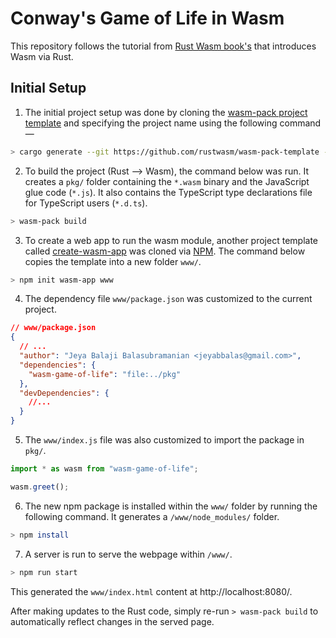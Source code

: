 # Conway's Game of Life in Wasm

This repository follows the tutorial from [Rust Wasm book's](https://rustwasm.github.io/docs/book/) that introduces Wasm via Rust.


## Initial Setup

1. The initial project setup was done by cloning the [wasm-pack project template](https://github.com/rustwasm/rust-webpack-template) and specifying the project name using the following command—

```sh
> cargo generate --git https://github.com/rustwasm/wasm-pack-template --name wasm-game-of-life
```

2. To build the project (Rust --> Wasm), the command below was run. It creates a `pkg/` folder containing the `*.wasm` binary and the JavaScript glue code (`*.js`). It also contains the TypeScript type declarations file for TypeScript users (`*.d.ts`).

```sh
> wasm-pack build
```

3. To create a web app to run the wasm module, another project template called [create-wasm-app](https://github.com/rustwasm/create-wasm-app) was cloned via [NPM](https://www.npmjs.com/package/create-wasm-app). The command below copies the template into a new folder `www/`.

```sh
> npm init wasm-app www
```

4. The dependency file `www/package.json` was customized to the current project.

```json
// www/package.json
{
  // ...
  "author": "Jeya Balaji Balasubramanian <jeyabbalas@gmail.com>",
  "dependencies": {
    "wasm-game-of-life": "file:../pkg"
  },
  "devDependencies": {
    //...
  }
}
```

5. The `www/index.js` file was also customized to import the package in `pkg/`.

```js
import * as wasm from "wasm-game-of-life";

wasm.greet();
```

6. The new npm package is installed within the `www/` folder by running the following command. It generates a `/www/node_modules/` folder.

```sh
> npm install
```

7. A server is run to serve the webpage within `/www/`.

```sh
> npm run start
```

This generated the `www/index.html` content at http://localhost:8080/.

After making updates to the Rust code, simply re-run `> wasm-pack build` to automatically reflect changes in the served page.
